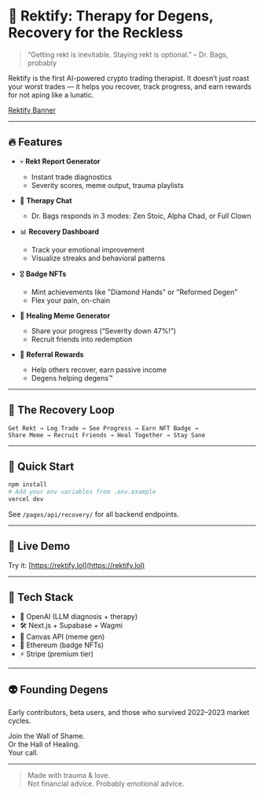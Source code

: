# 🧠 Rektify: Therapy for Degens, Recovery for the Reckless

> “Getting rekt is inevitable. Staying rekt is optional.” – Dr. Bags, probably

Rektify is the first AI-powered crypto trading therapist. It doesn’t just roast your worst trades — it helps you recover, track progress, and earn rewards for not aping like a lunatic.

[Rektify Banner](path/to/banner.png)

---

## 🔥 Features

- 💀 **Rekt Report Generator**
  - Instant trade diagnostics
  - Severity scores, meme output, trauma playlists

- 🧠 **Therapy Chat**
  - Dr. Bags responds in 3 modes: Zen Stoic, Alpha Chad, or Full Clown

- 📊 **Recovery Dashboard**
  - Track your emotional improvement
  - Visualize streaks and behavioral patterns

- 🎖️ **Badge NFTs**
  - Mint achievements like "Diamond Hands" or "Reformed Degen"
  - Flex your pain, on-chain

- 💚 **Healing Meme Generator**
  - Share your progress (“Severity down 47%!”)
  - Recruit friends into redemption

- 💸 **Referral Rewards**
  - Help others recover, earn passive income
  - Degens helping degens™

---

## 🧠 The Recovery Loop

```text
Get Rekt → Log Trade → See Progress → Earn NFT Badge → 
Share Meme → Recruit Friends → Heal Together → Stay Sane
```

---

## 🚀 Quick Start

```bash
npm install
# Add your env variables from .env.example
vercel dev
```

See `/pages/api/recovery/` for all backend endpoints.

---

## 📢 Live Demo

Try it: [https://rektify.lol](https://rektify.lol)

---

## 🧪 Tech Stack

- 🧠 OpenAI (LLM diagnosis + therapy)
- 🛠️ Next.js + Supabase + Wagmi
- 🎨 Canvas API (meme gen)
- 💎 Ethereum (badge NFTs)
- ⚡ Stripe (premium tier)

---

## 👽 Founding Degens

Early contributors, beta users, and those who survived 2022–2023 market cycles.

Join the Wall of Shame.  
Or the Hall of Healing.  
Your call.

---

> Made with trauma & love.  
> Not financial advice. Probably emotional advice.
